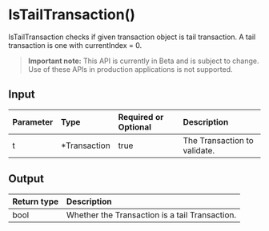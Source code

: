 # IsTailTransaction()
IsTailTransaction checks if given transaction object is tail transaction. A tail transaction is one with currentIndex = 0.
> **Important note:** This API is currently in Beta and is subject to change. Use of these APIs in production applications is not supported.

## Input

| Parameter       | Type | Required or Optional | Description |
|:---------------|:--------|:--------| :--------|
| t | *Transaction | true | The Transaction to validate.  |


## Output

| Return type     | Description |
|:---------------|:--------|
| bool | Whether the Transaction is a tail Transaction. |


